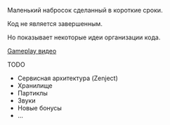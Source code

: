 Маленький набросок сделанный в короткие сроки.

Код не является завершенным. 

Но показывает некоторые идеи организации кода.

[Gameplay видео](https://github.com/Petrakovvasya/DemoProj/blob/master/Gameplay.mp4)

TODO
- Сервисная архитектура (Zenject)
- Хранилище
- Партиклы
- Звуки
- Новые бонусы
- ...

